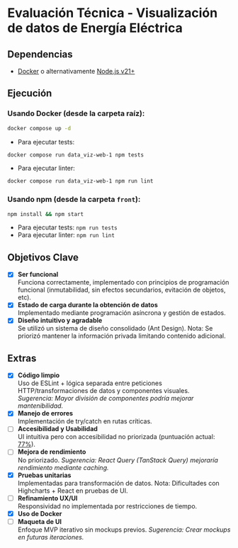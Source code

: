 # Evaluación Técnica - Visualización de datos de Energía Eléctrica

## Dependencias
- [Docker](https://docs.docker.com/get-started/introduction/get-docker-desktop/) o alternativamente  [Node.js v21+](https://nodejs.org/en/download)

## Ejecución
### Usando Docker (desde la carpeta raíz):
```bash
docker compose up -d
```
- Para ejecutar tests:  
```bash
docker compose run data_viz-web-1 npm tests
```
- Para ejecutar linter:  
```bash
docker compose run data_viz-web-1 npm run lint
```

### Usando npm (desde la carpeta `front`):
```bash
npm install && npm start
```
- Para ejecutar tests: `npm run tests`
- Para ejecutar linter: `npm run lint`

## Objetivos Clave
- [x] **Ser funcional**  
  Funciona correctamente, implementado con principios de programación funcional (inmutabilidad, sin efectos secundarios, evitación de objetos, etc).
- [x] **Estado de carga durante la obtención de datos**  
  Implementado mediante programación asíncrona y gestión de estados.
- [x] **Diseño intuitivo y agradable**  
  Se utilizó un sistema de diseño consolidado (Ant Design). Nota: Se priorizó mantener la información privada limitando contenido adicional.

## Extras
- [x] **Código limpio**  
  Uso de ESLint + lógica separada entre peticiones HTTP/transformaciones de datos y componentes visuales.  
  *Sugerencia: Mayor división de componentes podría mejorar mantenibilidad.*
- [x] **Manejo de errores**  
  Implementación de try/catch en rutas críticas.
- [ ] **Accesibilidad y Usabilidad**  
  UI intuitiva pero con accesibilidad no priorizada (puntuación actual: [77%](https://www.accessibilitychecker.org/audit/?website=https%3A%2F%2Fpaulossa2.github.io%2Fdata_viz_example%2F&flag=us)).
- [ ] **Mejora de rendimiento**  
  No priorizado. *Sugerencia: React Query (TanStack Query) mejoraría rendimiento mediante caching.*
- [x] **Pruebas unitarias**  
  Implementadas para transformación de datos. Nota: Dificultades con Highcharts + React en pruebas de UI.
- [ ] **Refinamiento UX/UI**  
  Responsividad no implementada por restricciones de tiempo.
- [x] **Uso de Docker**
- [ ] **Maqueta de UI**  
  Enfoque MVP iterativo sin mockups previos. *Sugerencia: Crear mockups en futuras iteraciones.*